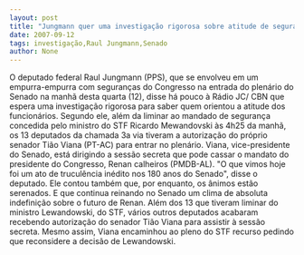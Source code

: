 ```yaml
---
layout: post
title: "Jungmann quer uma investigação rigorosa sobre atitude de seguranças do Senado"
date: 2007-09-12
tags: investigação,Raul Jungmann,Senado
author: None
---
```

O deputado federal Raul Jungmann (PPS), que se envolveu em um empurra-empurra com seguran&ccedil;as do Congresso na entrada do plen&aacute;rio do Senado na manh&atilde; desta quarta (12), disse h&aacute; pouco &agrave; R&aacute;dio JC/ CBN que espera uma investiga&ccedil;&atilde;o rigorosa&nbsp;para saber&nbsp;quem orientou a atitude dos funcion&aacute;rios.
Segundo ele, al&eacute;m da liminar ao mandado de seguran&ccedil;a concedida pelo ministro do STF Ricardo Mewandovski &agrave;s 4h25 da manh&atilde;, os 13 deputados&nbsp;da chamada 3a via tiveram&nbsp;a autoriza&ccedil;&atilde;o do pr&oacute;prio senador Ti&atilde;o Viana (PT-AC)&nbsp;para entrar no plen&aacute;rio. Viana,&nbsp;vice-presidente do Senado, est&aacute;&nbsp;dirigindo a sess&atilde;o secreta que pode cassar o mandato do presidente do Congresso, Renan calheiros (PMDB-AL).
&quot;O que vimos hoje foi um ato de trucul&ecirc;ncia in&eacute;dito nos 180 anos do Senado&quot;, disse o deputado. Ele contou tamb&eacute;m que, por enquanto, os &acirc;nimos est&atilde;o serenados. E que continua reinando no Senado um clima de absoluta indefini&ccedil;&atilde;o sobre o futuro de Renan.
Al&eacute;m dos 13&nbsp;que tiveram liminar do ministro Lewandowski, do STF, v&aacute;rios outros deputados acabaram recebendo autoriza&ccedil;&atilde;o do senador Ti&atilde;o Viana para assistir &agrave; sess&atilde;o secreta. Mesmo assim, Viana encaminhou ao pleno do STF recurso pedindo que reconsidere a decis&atilde;o de Lewandowski.&nbsp; 